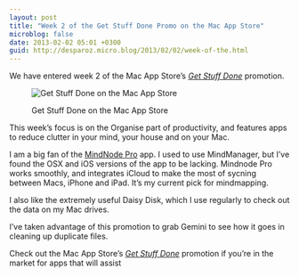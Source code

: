 ```yaml
---
layout: post
title: "Week 2 of the Get Stuff Done Promo on the Mac App Store"
microblog: false
date: 2013-02-02 05:01 +0300
guid: http://desparoz.micro.blog/2013/02/02/week-of-the.html
---
```

<p>We have entered week 2 of the Mac App Store&#8217;s <a href="https://itunes.apple.com/au/collection/organize/id29520?fcId=595822282&amp;mt=12"><em>Get Stuff Done</em></a> promotion.</p>
<figure>
<img src="http://desparoz.me/uploads/2017/08918506e2.jpg" alt="Get Stuff Done on the Mac App Store" /></p>
<figcaption>Get Stuff Done on the Mac App Store</figcaption>
</figure>
<p>This week&#8217;s focus is on the Organise part of productivity, and features apps to reduce clutter in your mind, your house and on your Mac.</p>
<p>I am a big fan of the <a href="http://static.squarespace.com/static/50125136c4aa13a9a2853087/51552f40e4b0868e8c0e37e6/51552f7ce4b0868e8c0e3dad/1364537212412/#img">MindNode Pro</a> app. I used to use MindManager, but I&#8217;ve found the OSX and iOS versions of the app to be lacking. Mindnode Pro works smoothly, and integrates iCloud to make the most of sycning between Macs, iPhone and iPad. It&#8217;s my current pick for mindmapping.</p>
<p>I also like the extremely useful Daisy Disk, which I use regularly to check out the data on my Mac drives.</p>
<p>I&#8217;ve taken advantage of this promotion to grab Gemini to see how it goes in cleaning up duplicate files.</p>
<p>Check out the Mac App Store&#8217;s <a href="https://itunes.apple.com/au/collection/organize/id29520?fcId=595822282&amp;mt=12"><em>Get Stuff Done</em></a> promotion if you&#8217;re in the market for apps that will assist</p>
